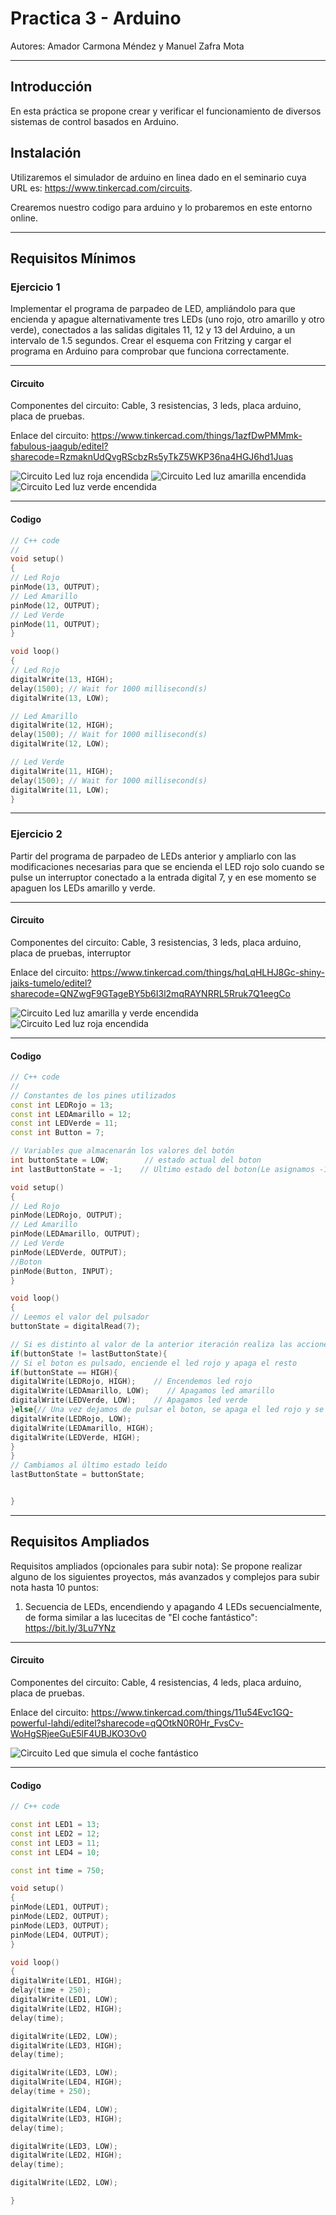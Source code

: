 # Practica 3 - Arduino # 

Autores: Amador Carmona Méndez y Manuel Zafra Mota

---
## Introducción ##
En esta práctica se propone crear y verificar el funcionamiento de diversos sistemas de control basados en Arduino.  

## Instalación ##
Utilizaremos el simulador de arduino en linea dado en el seminario cuya URL es: https://www.tinkercad.com/circuits.

Crearemos nuestro codigo para arduino y lo probaremos en este entorno online.

---

## Requisitos Mínimos ##

### Ejercicio 1 ###
Implementar el programa de parpadeo de LED, ampliándolo para que encienda y apague alternativamente tres LEDs (uno rojo, otro amarillo y otro verde), conectados a las salidas digitales 11, 12 y 13 del Arduino, a un intervalo de 1.5 segundos. Crear el esquema con Fritzing y cargar el programa en Arduino para comprobar que funciona correctamente.

---
#### Circuito ####
Componentes del circuito: Cable, 3 resistencias, 3 leds, placa arduino, placa de pruebas.

Enlace del circuito: https://www.tinkercad.com/things/1azfDwPMMmk-fabulous-jaagub/editel?sharecode=RzmaknUdQvgRScbzRs5yTkZ5WKP36na4HGJ6hd1Juas

![Circuito Led luz roja encendida](media/CircuitoLed1.1.png)
![Circuito Led  luz amarilla encendida](media/CircuitoLed1.2.png)
![Circuito Led  luz verde encendida](media/CircuitoLed1.3.png)

---
#### Codigo ####
~~~ C++
// C++ code
//
void setup()
{
// Led Rojo
pinMode(13, OUTPUT);
// Led Amarillo
pinMode(12, OUTPUT);
// Led Verde
pinMode(11, OUTPUT);
}

void loop()
{
// Led Rojo
digitalWrite(13, HIGH);
delay(1500); // Wait for 1000 millisecond(s)
digitalWrite(13, LOW);

// Led Amarillo
digitalWrite(12, HIGH);
delay(1500); // Wait for 1000 millisecond(s)
digitalWrite(12, LOW);

// Led Verde
digitalWrite(11, HIGH);
delay(1500); // Wait for 1000 millisecond(s)
digitalWrite(11, LOW);
}

~~~
---
### Ejercicio 2 ###
Partir del programa de parpadeo de LEDs anterior y ampliarlo con las modificaciones necesarias para que se encienda el LED rojo solo cuando se pulse un interruptor conectado a la entrada digital 7, y en ese momento se apaguen los LEDs amarillo y verde.

---
#### Circuito ####
Componentes del circuito: Cable, 3 resistencias, 3 leds, placa arduino, placa de pruebas, interruptor

Enlace del circuito: https://www.tinkercad.com/things/hqLqHLHJ8Gc-shiny-jaiks-tumelo/editel?sharecode=QNZwgF9GTageBY5b6I3l2mqRAYNRRL5Rruk7Q1eegCo

![Circuito Led luz amarilla y verde encendida ](media/CircuitoLed2.1.png)
![Circuito Led luz roja encendida](media/CircuitoLed2.2.png)

---
#### Codigo ####
~~~ C++
// C++ code
//
// Constantes de los pines utilizados
const int LEDRojo = 13;
const int LEDAmarillo = 12;
const int LEDVerde = 11;
const int Button = 7;

// Variables que almacenarán los valores del botón
int buttonState = LOW;        // estado actual del boton
int lastButtonState = -1;    // Ultimo estado del boton(Le asignamos -1 para que sea distinto que el estado inicial y encienda los leds amarillo y verde desde un inicio

void setup()
{
// Led Rojo
pinMode(LEDRojo, OUTPUT);
// Led Amarillo
pinMode(LEDAmarillo, OUTPUT);
// Led Verde
pinMode(LEDVerde, OUTPUT);
//Boton
pinMode(Button, INPUT);  
}

void loop()
{
// Leemos el valor del pulsador
buttonState = digitalRead(7);

// Si es distinto al valor de la anterior iteración realiza las acciones
if(buttonState != lastButtonState){
// Si el boton es pulsado, enciende el led rojo y apaga el resto
if(buttonState == HIGH){
digitalWrite(LEDRojo, HIGH);    // Encendemos led rojo
digitalWrite(LEDAmarillo, LOW);    // Apagamos led amarillo
digitalWrite(LEDVerde, LOW);    // Apagamos led verde
}else{// Una vez dejamos de pulsar el boton, se apaga el led rojo y se encienden el resto
digitalWrite(LEDRojo, LOW);
digitalWrite(LEDAmarillo, HIGH);
digitalWrite(LEDVerde, HIGH);
}
}
// Cambiamos al último estado leído
lastButtonState = buttonState;


}

~~~
---
## Requisitos Ampliados ## 
Requisitos ampliados (opcionales para subir nota): Se propone realizar alguno de los siguientes proyectos, más avanzados y complejos para subir nota hasta 10 puntos:
1. Secuencia de LEDs, encendiendo y apagando 4 LEDs secuencialmente, de forma similar a las lucecitas de "El coche fantástico": https://bit.ly/3Lu7YNz


---
#### Circuito ####
Componentes del circuito: Cable, 4 resistencias, 4 leds, placa arduino, placa de pruebas.

Enlace del circuito: https://www.tinkercad.com/things/11u54Evc1GQ-powerful-lahdi/editel?sharecode=qQOtkN0R0Hr_FvsCv-WoHgSRjeeGuE5lF4UBJKO3Ov0

![Circuito Led que simula el coche fantástico ](media/CircuitoCocheF.png)

---
#### Codigo ####


~~~ C++
// C++ code

const int LED1 = 13;
const int LED2 = 12;
const int LED3 = 11;
const int LED4 = 10;

const int time = 750;

void setup()
{
pinMode(LED1, OUTPUT);
pinMode(LED2, OUTPUT);
pinMode(LED3, OUTPUT);
pinMode(LED4, OUTPUT);
}

void loop()
{
digitalWrite(LED1, HIGH);
delay(time + 250);
digitalWrite(LED1, LOW);
digitalWrite(LED2, HIGH);
delay(time);

digitalWrite(LED2, LOW);
digitalWrite(LED3, HIGH);
delay(time);

digitalWrite(LED3, LOW);
digitalWrite(LED4, HIGH);
delay(time + 250);

digitalWrite(LED4, LOW);
digitalWrite(LED3, HIGH);
delay(time);

digitalWrite(LED3, LOW);
digitalWrite(LED2, HIGH);
delay(time);

digitalWrite(LED2, LOW);  

}

~~~
